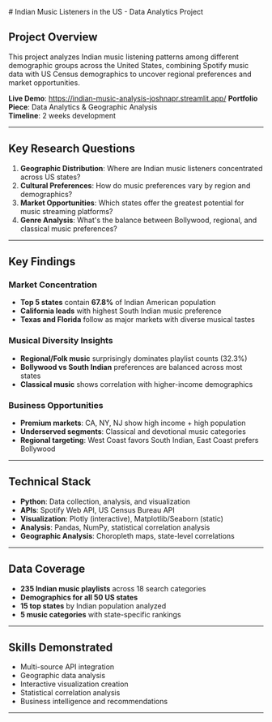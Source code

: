\#  Indian Music Listeners in the US - Data Analytics Project

## Project Overview

This project analyzes Indian music listening patterns among different demographic groups across the United States, combining Spotify music data with US Census demographics to uncover regional preferences and market opportunities.

**Live Demo**: https://indian-music-analysis-joshnapr.streamlit.app/
**Portfolio Piece**: Data Analytics \& Geographic Analysis  
**Timeline**: 2 weeks development

------------------------------

## Key Research Questions

1. **Geographic Distribution**: Where are Indian music listeners concentrated across US states?
2. **Cultural Preferences**: How do music preferences vary by region and demographics?
3. **Market Opportunities**: Which states offer the greatest potential for music streaming platforms?
4. **Genre Analysis**: What's the balance between Bollywood, regional, and classical music preferences?

------------------------------

## Key Findings


### **Market Concentration**

* **Top 5 states** contain **67.8%** of Indian American population
* **California leads** with highest South Indian music preference
* **Texas and Florida** follow as major markets with diverse musical tastes

### **Musical Diversity Insights**

* **Regional/Folk music** surprisingly dominates playlist counts (32.3%)
* **Bollywood vs South Indian** preferences are balanced across most states
* **Classical music** shows correlation with higher-income demographics

### **Business Opportunities**

* **Premium markets**: CA, NY, NJ show high income + high population
* **Underserved segments**: Classical and devotional music categories
* **Regional targeting**: West Coast favors South Indian, East Coast prefers Bollywood

-------------------------------

## Technical Stack

* **Python**: Data collection, analysis, and visualization
* **APIs**: Spotify Web API, US Census Bureau API
* **Visualization**: Plotly (interactive), Matplotlib/Seaborn (static)
* **Analysis**: Pandas, NumPy, statistical correlation analysis
* **Geographic Analysis**: Choropleth maps, state-level correlations

-------------------------------

## Data Coverage

* **235 Indian music playlists** across 18 search categories
* **Demographics for all 50 US states**
* **15 top states** by Indian population analyzed
* **5 music categories** with state-specific rankings

-------------------------------

## Skills Demonstrated

* Multi-source API integration
* Geographic data analysis
* Interactive visualization creation
* Statistical correlation analysis
* Business intelligence and recommendations

-------------------------------

# 

